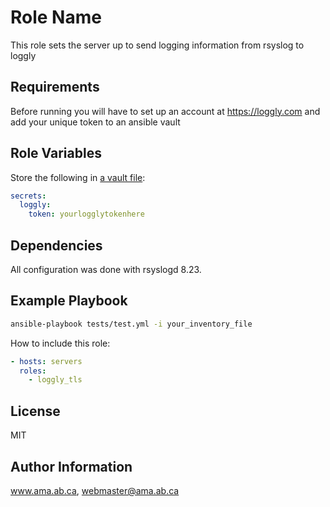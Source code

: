 Role Name
=========

This role sets the server up to send logging information from rsyslog to loggly

Requirements
------------

Before running you will have to set up an account at https://loggly.com and add your unique token to an ansible vault

Role Variables
--------------
Store the following in [a vault file](http://docs.ansible.com/ansible/playbooks_vault.html):

```yaml
secrets:
  loggly:
    token: yourlogglytokenhere
```

Dependencies
------------

All configuration was done with rsyslogd 8.23.

Example Playbook
----------------

```bash
ansible-playbook tests/test.yml -i your_inventory_file
```

How to include this role:

```yaml
- hosts: servers
  roles:
    - loggly_tls
```

License
-------

MIT

Author Information
------------------

www.ama.ab.ca, webmaster@ama.ab.ca
